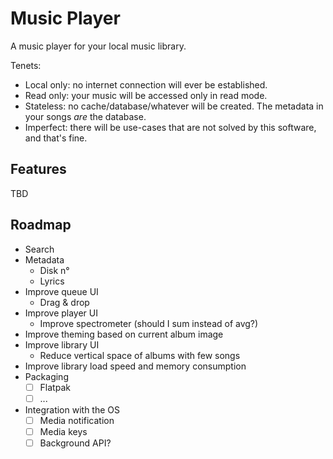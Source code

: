 # Music Player

A music player for your local music library.

Tenets:
 - Local only: no internet connection will ever be established.
 - Read only: your music will be accessed only in read mode.
 - Stateless: no cache/database/whatever will be created. The metadata in your songs _are_ the database.
 - Imperfect: there will be use-cases that are not solved by this software, and that's fine.

## Features

TBD

## Roadmap

- Search
- Metadata
  - Disk n°
  - Lyrics
- Improve queue UI
  - Drag & drop
- Improve player UI
  - Improve spectrometer (should I sum instead of avg?)
- Improve theming based on current album image
- Improve library UI
  - Reduce vertical space of albums with few songs
- Improve library load speed and memory consumption
- Packaging
  - [ ] Flatpak
  - [ ] ...
- Integration with the OS
  - [ ] Media notification
  - [ ] Media keys
  - [ ] Background API?
